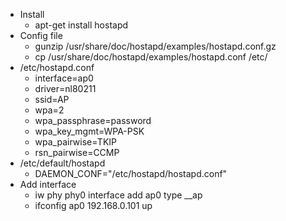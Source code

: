 * Install
  * apt-get install hostapd
* Config file
  * gunzip /usr/share/doc/hostapd/examples/hostapd.conf.gz
  * cp /usr/share/doc/hostapd/examples/hostapd.conf /etc/
* /etc/hostapd.conf
  * interface=ap0
  * driver=nl80211
  * ssid=AP
  * wpa=2
  * wpa_passphrase=password
  * wpa_key_mgmt=WPA-PSK
  * wpa_pairwise=TKIP
  * rsn_pairwise=CCMP
* /etc/default/hostapd
  * DAEMON_CONF="/etc/hostapd/hostapd.conf"
* Add interface
  * iw phy phy0 interface add ap0 type __ap
  * ifconfig ap0 192.168.0.101 up 